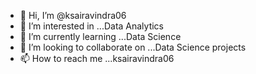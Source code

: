 - 👋 Hi, I’m @ksairavindra06
- 👀 I’m interested in ...Data Analytics
- 🌱 I’m currently learning ...Data Science 
- 💞️ I’m looking to collaborate on ...Data Science projects
- 📫 How to reach me ...ksairavindra06

<!---
ksairavindra06/ksairavindra06 is a ✨ special ✨ repository because its `README.md` (this file) appears on your GitHub profile.
You can click the Preview link to take a look at your changes.
--->
